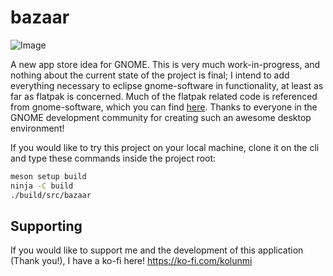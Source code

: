 # bazaar

![Image](https://github.com/user-attachments/assets/1e305d42-8907-49d0-8522-ad9f9ed483a4)

A new app store idea for GNOME. This is very much work-in-progress,
and nothing about the current state of the project is final; I intend
to add everything necessary to eclipse gnome-software in
functionality, at least as far as flatpak is concerned. Much of the
flatpak related code is referenced from gnome-software, which you can
find [here](https://gitlab.gnome.org/GNOME/gnome-software). Thanks to
everyone in the GNOME development community for creating such an
awesome desktop environment!

If you would like to try this project on your local machine, clone it
on the cli and type these commands inside the project root:

```sh
meson setup build
ninja -C build
./build/src/bazaar
```

## Supporting

If you would like to support me and the development of this
application (Thank you!), I have a ko-fi here!
https://ko-fi.com/kolunmi
